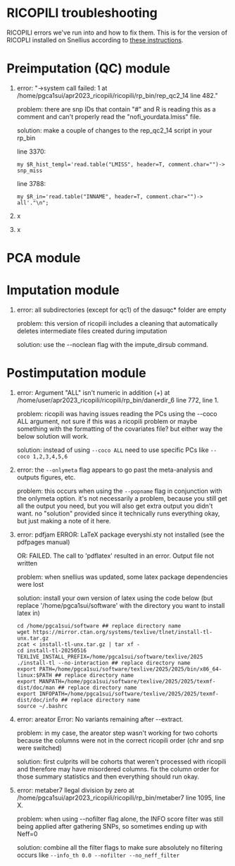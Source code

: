 # RICOPILI troubleshooting
RICOPILI errors we've run into and how to fix them. This is for the version of RICOPLI installed on Snellius according to [these instructions](https://github.com/Mullins-Lab/snellius/blob/main/rico_install2.md).

# Preimputation (QC) module

1. error: "->system call failed: 1 at /home/pgca1sui/apr2023_ricopili/ricopili/rp_bin/rep_qc2_14 line 482." 

   problem: there are snp IDs that contain "#" and R is reading this as a comment and can't properly read the "nofi_yourdata.lmiss" file.  

   solution: make a couple of changes to the rep_qc2_14 script in your rp_bin

   line 3370:
   ```
   my $R_hist_templ='read.table("LMISS", header=T, comment.char="")-> snp_miss
   ```
   line 3788:
    ```
   my $R_in='read.table("INNAME", header=T, comment.char="")-> all'."\n";
   ```
3. x
4. x

# PCA module

# Imputation module

1. error: all subdirectories (except for qc1) of the dasuqc* folder are empty

   problem: this version of ricopili includes a cleaning that automatically deletes intermediate files created during imputation 

   solution: use the --noclean flag with the impute_dirsub command.

# Postimputation module

1. error: Argument "ALL" isn't numeric in addition (+) at /home/user/apr2023_ricopili/ricopili/rp_bin/danerdir_6 line 772, <FILE> line 1.

   problem: ricopili was having issues reading the PCs using the --coco ALL argument, not sure if this was a ricopili problem or maybe something with the formatting of the covariates file? but either way the below solution will work.

   solution: instead of using `--coco ALL` need to use specific PCs like `--coco 1,2,3,4,5,6`

2. error: the `--onlymeta` flag appears to go past the meta-analysis and outputs figures, etc.

   problem: this occurs when using the `--popname` flag in conjunction with the onlymeta option. it's not necessarily a problem, because you still get all the output you need, but you will also get extra output you didn't want. no "solution" provided since it technically runs everything okay, but just making a note of it here.

3. error: pdfjam ERROR: LaTeX package everyshi.sty not installed (see the pdfpages manual)

   OR: FAILED. The call to 'pdflatex' resulted in an error. Output file not written

   problem: when snellius was updated, some latex package dependencies were lost

   solution: install your own version of latex using the code below (but replace '/home/pgca1sui/software' with the directory you want to install latex in)

   ```
   cd /home/pgca1sui/software ## replace directory name
   wget https://mirror.ctan.org/systems/texlive/tlnet/install-tl-unx.tar.gz
   zcat < install-tl-unx.tar.gz | tar xf -
   cd install-tl-20250516
   TEXLIVE_INSTALL_PREFIX=/home/pgca1sui/software/texlive/2025 ./install-tl --no-interaction ## replace directory name
   export PATH=/home/pgca1sui/software/texlive/2025/2025/bin/x86_64-linux:$PATH ## replace directory name
   export MANPATH=/home/pgca1sui/software/texlive/2025/2025/texmf-dist/doc/man ## replace directory name
   export INFOPATH=/home/pgca1sui/software/texlive/2025/2025/texmf-dist/doc/info ## replace directory name
   source ~/.bashrc
   ```

5. error: areator Error: No variants remaining after --extract.

   problem: in my case, the areator step wasn't working for two cohorts because the columns were not in the correct ricopili order (chr and snp were switched)

   solution: first culprits will be cohorts that weren't processed with ricopili and therefore may have misordered columns. fix the column order for those summary statistics and then everything should run okay.

6. error: metaber7 llegal division by zero at /home/pgca1sui/apr2023_ricopili/ricopili/rp_bin/metaber7 line 1095, <META> line X.

   problem: when using --nofilter flag alone, the INFO score filter was still being applied after gathering SNPs, so sometimes ending up with Neff=0

   solution: combine all the filter flags to make sure absolutely no filtering occurs like `--info_th 0.0 --nofilter --no_neff_filter`
